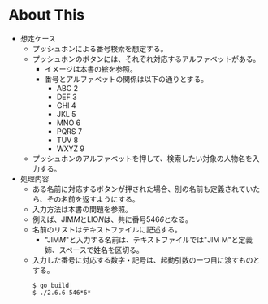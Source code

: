 # About This

* 想定ケース
    * プッシュホンによる番号検索を想定する。
    * プッシュホンのボタンには、それぞれ対応するアルファベットがある。
        * イメージは本書の絵を参照。
        * 番号とアルファベットの関係は以下の通りとする。
            * ABC 2
            * DEF 3
            * GHI 4
            * JKL 5
            * MNO 6
            * PQRS 7
            * TUV 8
            * WXYZ 9
    * プッシュホンのアルファベットを押して、検索したい対象の人物名を入力する。
* 処理内容
    * ある名前に対応するボタンが押された場合、別の名前も定義されていたら、その名前を返すようにする。
    * 入力方法は本書の問題を参照。
    * 例えば、JIM*M*とLIO*N*は、共に番号546*6*となる。
    * 名前のリストはテキストファイルに記述する。
        * "JIM*M*"と入力する名前は、テキストファイルでは"JIM M"と定義姉、スペースで姓名を区切る。
    * 入力した番号に対応する数字・記号は、起動引数の一つ目に渡すものとする。
        ```
        $ go build 
        $ ./2.6.6 546*6*
        ```
